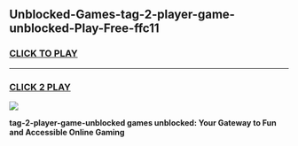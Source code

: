 
## Unblocked-Games-tag-2-player-game-unblocked-Play-Free-ffc11
<h3>
<a href="https://premium76.site?title=tag-2-player-game-unblocked&ref=20A">CLICK TO PLAY</a></h3>
<hr>

<h3>
<a href="https://premium76.site?title=tag-2-player-game-unblocked&ref=20A">CLICK 2 PLAY</a>
  
</h3>

<a href="https://premium76.site?title=tag-2-player-game-unblocked&ref=20A"><img src="https://clearcache.store/games.png"></a>


**tag-2-player-game-unblocked games unblocked: Your Gateway to Fun and Accessible Online Gaming**
